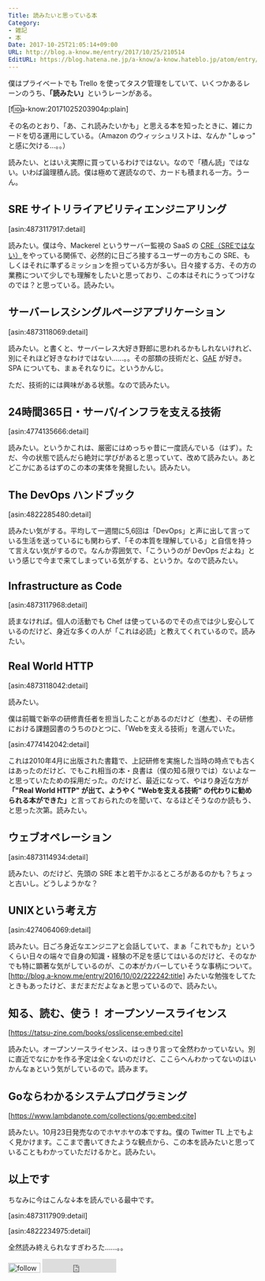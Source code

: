 ```yaml
---
Title: 読みたいと思っている本
Category:
- 雑記
- 本
Date: 2017-10-25T21:05:14+09:00
URL: http://blog.a-know.me/entry/2017/10/25/210514
EditURL: https://blog.hatena.ne.jp/a-know/a-know.hateblo.jp/atom/entry/8599973812311277722
---
```


僕はプライベートでも Trello を使ってタスク管理をしていて、いくつかあるレーンのうち、<b>「読みたい」</b>というレーンがある。

[f:id:a-know:20171025203904p:plain]

その名のとおり、「あ、これ読みたいかも」と思える本を知ったときに、雑にカードを切る運用にしている。（Amazon のウィッシュリストは、なんか "しゅっ" と感に欠ける...。。）


読みたい、とはいえ実際に買っているわけではない。なので「積ん読」ではない。いわば論理積ん読。僕は極めて遅読なので、カードも積まれる一方。うーん。



<!-- more -->



## SRE サイトリライアビリティエンジニアリング


[asin:4873117917:detail]



読みたい。僕は今、Mackerel というサーバー監視の SaaS の [CRE（SREではない）](http://developer.hatenastaff.com/entry/2017/08/09/173607)をやっている関係で、必然的に日ごろ接するユーザーの方もこの SRE、もしくはそれに準ずるミッションを担っている方が多い。日々接する方、その方の業務について少しでも理解をしたいと思っており、この本はそれにうってつけなのでは？と思っている。読みたい。


## サーバーレスシングルページアプリケーション

[asin:4873118069:detail]




読みたい。と書くと、サーバーレス大好き野郎に思われるかもしれないけれど、別にそれほど好きなわけではない......。。その部類の技術だと、[GAE](http://blog.a-know.me/archive/category/GAE) が好き。SPA についても、まぁそれなりに。というかんじ。


ただ、技術的には興味がある状態。なので読みたい。


## 24時間365日・サーバ/インフラを支える技術

[asin:4774135666:detail]



読みたい。というかこれは、厳密にはめっちゃ昔に一度読んでいる（はず）。ただ、今の状態で読んだら絶対に学びがあると思っていて、改めて読みたい。あとどこかにあるはずのこの本の実体を発掘したい。読みたい。


## The DevOps ハンドブック


[asin:4822285480:detail]



読みたい気がする。平均して一週間に5,6回は「DevOps」と声に出して言っている生活を送っているにも関わらず、「その本質を理解している」と自信を持って言えない気がするので。なんか雰囲気で、「こういうのが DevOps だよね」という感じで今まで来てしまっている気がする、というか。なので読みたい。


## Infrastructure as Code


[asin:4873117968:detail]



読まなければ。個人の活動でも Chef は使っているのでその点では少し安心しているのだけど、身近な多くの人が「これは必読」と教えてくれているので。読みたい。


## Real World HTTP


[asin:4873118042:detail]



読みたい。


僕は前職で新卒の研修責任者を担当したことがあるのだけど（[参考](http://tech.feedforce.jp/2016-rookie-training.html)）、その研修における課題図書のうちのひとつに、「Webを支える技術」を選んでいた。




[asin:4774142042:detail]




これは2010年4月に出版された書籍で、上記研修を実施した当時の時点でも古くはあったのだけど、でもこれ相当の本・良書は（僕の知る限りでは）ないよなーと思っていたための採用だった。のだけど、最近になって、やはり身近な方が<b>「"Real World HTTP" が出て、ようやく "Webを支える技術" の代わりに勧められる本ができた」</b>と言っておられたのを聞いて、なるほどそうなのか読もう、と思った次第。読みたい。


## ウェブオペレーション


[asin:4873114934:detail]



読みたい、のだけど、先頭の SRE 本と若干かぶるところがあるのかも？ちょっと古いし。どうしようかな？


## UNIXという考え方

[asin:4274064069:detail]





読みたい。日ごろ身近なエンジニアと会話していて、まぁ「これでもか」というくらい日々の端々で自身の知識・経験の不足を感じてはいるのだけど、そのなかでも特に顕著な気がしているのが、この本がカバーしていそうな事柄について。[http://blog.a-know.me/entry/2016/10/02/222242:title] みたいな勉強をしてたときもあったけど、まだまだだよなぁと思っているので、読みたい。


## 知る、読む、使う！ オープンソースライセンス


[https://tatsu-zine.com/books/osslicense:embed:cite]



読みたい。オープンソースライセンス、はっきり言って全然わかっていない。別に直近でなにかを作る予定は全くないのだけど、ここらへんわかってないのはいかんなぁという気がしているので。読みます。


## Goならわかるシステムプログラミング


[https://www.lambdanote.com/collections/go:embed:cite]



読みたい。10月23日発売なのでホヤホヤの本ですね。僕の Twitter TL 上でもよく見かけます。ここまで書いてきたような観点から、この本を読みたいと思っていることもわかっていただけるかと。読みたい。



## 以上です
ちなみに今はこんな↓本を読んでいる最中です。


[asin:4873117909:detail]



[asin:4822234975:detail]




全然読み終えられなすぎわろた......。。



<div>
<a href='http://cloud.feedly.com/#subscription%2Ffeed%2Fhttp%3A%2F%2Fblog.a-know.me%2Ffeed'  target='blank'><img id='feedlyFollow' src='http://s3.feedly.com/img/follows/feedly-follow-rectangle-volume-small_2x.png' alt='follow us in feedly' width='65' height='20'></a>



<iframe src="http://blog.hatena.ne.jp/a-know/a-know.hateblo.jp/subscribe/iframe" allowtransparency="true" frameborder="0" scrolling="no" width="150" height="28"></iframe>
</div>
